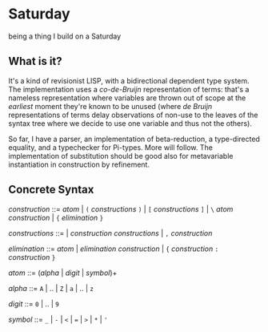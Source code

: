 # Saturday
being a thing I build on a Saturday


## What is it?

It's a kind of revisionist LISP, with a bidirectional dependent type
system. The implementation uses a *co-de-Bruijn* representation of
terms: that's a nameless representation where variables are thrown out
of scope at the *earliest* moment they're known to be unused (where
*de Bruijn* representations of terms delay observations of non-use to
the leaves of the syntax tree where we decide to use one variable and
thus not the others).

So far, I have a parser, an implementation of beta-reduction, a
type-directed equality, and a typechecker for Pi-types. More will
follow. The implementation of substitution should be good also for
metavariable instantiation in construction by refinement.


## Concrete Syntax

*construction* ::= *atom* | `(` *constructions* `)` |
 `[` *constructions* `]` | `\` *atom* *construction* | `{` *elimination* `}`

*constructions* ::= | *construction* *constructions* | `,`
*construction*

*elimination* ::= *atom* | *elimination* *construction* | `{`
 *construction* `:` *construction* `}`

*atom* ::= (*alpha* | *digit* | *symbol*)+

*alpha* ::= `A` | .. | `Z` | `a` | .. | `z`

*digit* ::= `0` | .. | `9`

*symbol* ::= `_` | `-` | `<` | `=` | `>` | `*` | `'`

